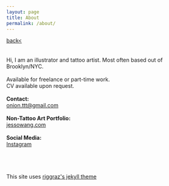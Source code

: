 ```yaml
---
layout: page
title: About
permalink: /about/
---
```

<a href="/">back< </a>
<br>
<br>
<br>
Hi, I am an illustrator and tattoo artist. Most often based out of Brooklyn/NYC.  
<br>
Available for freelance or part-time work.  
CV available upon request.  
<br>
**Contact:**   
onion.ttt@gmail.com  
<br>
**Non-Tattoo Art Portfolio:**  
[jessowang.com](https://www.jessowang.com)  
<br>
**Social Media:**  
[Instagram](https://instagram.com/molymoli_)  
<br>
<br>
<br>
<br>
This site uses [riggraz's jekyll theme](https://github.com/riggraz/no-style-please)
